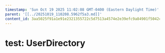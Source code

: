 ```yaml
---
timestamp: 'Sun Oct 19 2025 11:02:08 GMT-0400 (Eastern Daylight Time)'
parent: '[[../20251019_110208.5962f5a3.md]]'
content_id: 3aa5025f91a1e91e2321355722c5d7513a4574e2e39efc9a84901f5042ce6884
---
```


# test: UserDirectory
